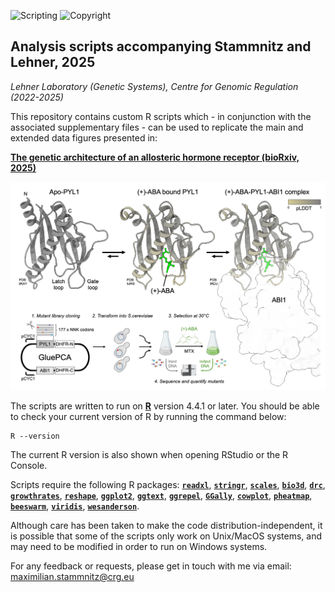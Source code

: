 ![Scripting](https://img.shields.io/badge/Language-R-yellow.svg) ![Copyright](https://img.shields.io/badge/Copyright-(c)_2025_Max\_Stammnitz\_@CRG\_Barcelona-green.svg)

## Analysis scripts accompanying Stammnitz and Lehner, 2025

_Lehner Laboratory (Genetic Systems), Centre for Genomic Regulation (2022-2025)_

This repository contains custom R scripts which - in conjunction with the associated supplementary files - can be used to replicate the main and extended data figures presented in: 

**[The genetic architecture of an allosteric hormone receptor (bioRxiv, 2025)](https://www.biorxiv.org/content/10.1101/2025.05.30.656975v1)**

![example](/aux/cover.png)

The scripts are written to run on **[R](https://www.r-project.org/)** version 4.4.1 or later. You should be able to check your current version of R by running the command below:

```
R --version
```

The current R version is also shown when opening RStudio or the R Console.

Scripts require the following R packages: [**`readxl`**](https://cran.r-project.org/web/packages/readxl/index.html), [**`stringr`**](https://cran.r-project.org/web/packages/stringr/index.html), [**`scales`**](https://cran.r-project.org/web/packages/scales/index.html), [**`bio3d`**](https://cran.r-project.org/web/packages/bio3d/index.html), [**`drc`**](https://cran.r-project.org/web/packages/drc/index.html), [**`growthrates`**](https://cran.r-project.org/web/packages/growthrates/index.html), [**`reshape`**](https://cran.r-project.org/web/packages/reshape/index.html), [**`ggplot2`**](https://cran.r-project.org/web/packages/ggplot2/index.html), [**`ggtext`**](https://cran.r-project.org/web/packages/ggtext/index.html), [**`ggrepel`**](https://cran.r-project.org/web/packages/ggrepel/index.html), [**`GGally`**](https://cran.r-project.org/web/packages/GGally/index.html), [**`cowplot`**](https://cran.r-project.org/web/packages/cowplot/index.html), [**`pheatmap`**](https://cran.r-project.org/web/packages/pheatmap/index.html), [**`beeswarm`**](https://cran.r-project.org/web/packages/beeswarm/index.html), [**`viridis`**](https://cran.r-project.org/web/packages/viridis/index.html), [**`wesanderson`**](https://cran.r-project.org/web/packages/wesanderson/index.html).

Although care has been taken to make the code distribution-independent, it is possible that some of the scripts only work on Unix/MacOS systems, and may need to be modified in order to run on Windows systems.

For any feedback or requests, please get in touch with me via email: maximilian.stammnitz@crg.eu
